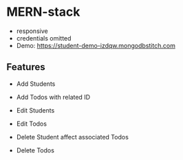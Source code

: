 # MERN-stack

- responsive 
- credentials omitted
- Demo: https://student-demo-izdqw.mongodbstitch.com

## Features

- Add Students
- Add Todos with related ID

- Edit Students
- Edit Todos

- Delete Student affect associated Todos
- Delete Todos
